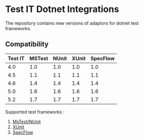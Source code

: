 # Test IT Dotnet Integrations

The repository contains new versions of adaptors for dotnet test frameworks.

## Compatibility

| Test IT | MSTest | NUnit | XUnit | SpecFlow |
|---------|--------|-------|-------|----------|
| 4.0     | 1.0    | 1.0   | 1.0   | 1.0      |
| 4.5     | 1.1    | 1.1   | 1.1   | 1.1      |
| 4.6     | 1.4    | 1.4   | 1.4   | 1.4      |
| 5.0     | 1.6    | 1.6   | 1.6   | 1.6      |
| 5.2     | 1.7    | 1.7   | 1.7   | 1.7      |

Supported test frameworks :

1. [MsTest/NUnit](https://github.com/testit-tms/adapters-dotnet/tree/main/Tms.Adapter)
2. [XUnit](https://github.com/testit-tms/adapters-dotnet/tree/main/Tms.Adapter.XUnit)
3. [SpecFlow](https://github.com/testit-tms/adapters-dotnet/tree/main/Tms.Adapter.SpecFlowPlugin)
